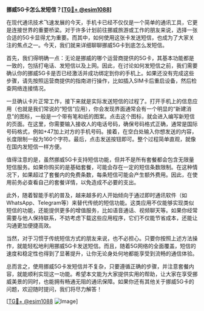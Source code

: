 **挪威5G卡怎么发短信？[[TG💪+ @esim1088](https://t.me/s/esim1088)]**

在现代通讯技术飞速发展的今天，手机卡已经不仅仅是一个简单的通讯工具，它更是连接世界的重要桥梁。对于许多计划前往挪威旅游或工作的朋友来说，选择一张合适的5G卡显得尤为重要。而其中，如何使用这张卡发送短信，也成为了大家关注的焦点之一。今天，我们就来详细聊聊挪威5G卡到底怎么发短信。

首先，我们得明确一点：无论是挪威的哪个运营商提供的5G卡，其基本功能都是一致的，包括打电话、发短信以及上网。因此，在讨论如何发短信之前，我们需要确认你的挪威5G卡是否已经激活并成功绑定到你的手机上。如果还没有完成这些步骤，请先按照运营商提供的指南进行操作，比如插入SIM卡后重启设备，然后检查网络连接情况。

一旦确认卡片正常工作，接下来就是实际发送短信的过程了。打开手机上的信息应用（也就是我们常说的“短信”应用），你会发现界面通常会有一个明显的“新建消息”的图标，一般是一个带有笔和纸的图案。点击这个图标，就会进入编写新短信的页面。在这里，你需要输入接收人的电话号码，确保号码格式正确，通常是国际号码格式，例如+47加上对方的手机号码。接着，在空白处输入你想发送的内容，长度限制一般为160个字符。最后，点击发送按钮即可。整个过程简单直观，就像在国内发短信一样方便。

值得注意的是，虽然挪威5G卡支持短信功能，但并不是所有套餐都会包含无限量短信服务。如果你购买的是基础套餐，可能会存在一定的短信条数限制。在这种情况下，如果超过了套餐内的免费条数，每条短信可能会产生额外费用。因此，在使用前务必查看自己的套餐详情，以免造成不必要的支出。

此外，随着智能手机的普及，越来越多的人开始倾向于通过即时通讯软件（如WhatsApp、Telegram等）来替代传统的短信功能。这类应用不仅能够实现类似短信的功能，还能提供更多的增值服务，比如语音通话、视频聊天等。如果你经常需要与他人保持联系，不妨考虑下载这些应用程序，它们不仅能节省成本，还能让沟通更加便捷高效。

当然，对于习惯于传统短信方式的朋友来说，也不必担心。只要你按照上述方法操作，就能轻松地利用挪威5G卡发送短信。而且，随着5G网络的全面覆盖，短信的速度和稳定性也得到了显著提升，让你无论身处何地都能享受到流畅的通信体验。

总而言之，使用挪威5G卡发短信并不复杂，只要遵循正确的步骤，并注意套餐内容，就能顺利实现这一功能。希望本文能为大家提供实用的帮助，让大家在享受挪威美景的同时，也能拥有畅通无阻的通讯保障。如果你还有其他关于挪威5G卡的问题，欢迎随时提问，我们将尽力解答！

[[TG💪+ @esim1088](https://t.me/s/esim1088) ![Image](https://i.postimg.cc/4NQfJmqS/Snipaste-2025-05-13-00-14-12.png)]